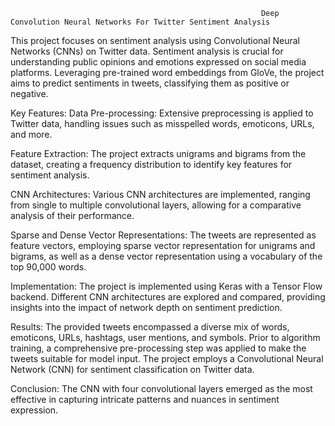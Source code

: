                                                             Deep Convolution Neural Networks For Twitter Sentiment Analysis

This project focuses on sentiment analysis using Convolutional Neural Networks (CNNs) on Twitter data. Sentiment analysis is crucial for understanding public opinions and emotions expressed on social media platforms. Leveraging pre-trained word embeddings from GloVe, the project aims to predict sentiments in tweets, classifying them as positive or negative.

Key Features:
Data Pre-processing: Extensive preprocessing is applied to Twitter data, handling issues such as misspelled words, emoticons, URLs, and more.

Feature Extraction: The project extracts unigrams and bigrams from the dataset, creating a frequency distribution to identify key features for sentiment analysis.

CNN Architectures: Various CNN architectures are implemented, ranging from single to multiple convolutional layers, allowing for a comparative analysis of their performance.

Sparse and Dense Vector Representations: The tweets are represented as feature vectors, employing sparse vector representation for unigrams and bigrams, as well as a dense vector representation using a vocabulary of the top 90,000 words.


Implementation:
The project is implemented using Keras with a Tensor Flow backend. Different CNN architectures are explored and compared, providing insights into the impact of network depth on sentiment prediction.

Results:
The provided tweets encompassed a diverse mix of words, emoticons, URLs, hashtags, user mentions, and symbols. Prior to algorithm training, a comprehensive pre-processing step was applied to make the tweets suitable for model input. The project employs a Convolutional Neural Network (CNN) for sentiment classification on Twitter data.

Conclusion:
The CNN with four convolutional layers emerged as the most effective in capturing intricate patterns and nuances in sentiment expression.
